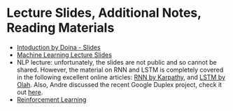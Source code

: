 # Lecture Slides, Additional Notes, Reading Materials

 - [Intoduction by Doina - Slides](https://github.com/ai4socialgood/resources/blob/master/lectures/ai4good-intro.pptx)
 - [Machine Learning Lecture Slides](https://github.com/ai4socialgood/resources/blob/master/lectures/ai4good%20material%202018.pdf)
 - NLP lecture: unfortunately, the slides are not public and so cannot be shared. However, the material on RNN and LSTM is completely covered in the following excellent online articles: [RNN by Karpathy](http://karpathy.github.io/2015/05/21/rnn-effectiveness/), and [LSTM by Olah](http://colah.github.io/posts/2015-08-Understanding-LSTMs/). Also, Andre discussed the recent Google Duplex project, check it out [here](https://ai.googleblog.com/2018/05/duplex-ai-system-for-natural-conversation.html).
 - [Reinforcement Learning](https://github.com/ai4socialgood/resources/blob/master/lectures/rl-ai4good-2018.pdf)
